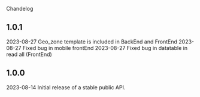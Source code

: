 Chandelog

## 1.0.1
2023-08-27 Geo_zone template is included in BackEnd and FrontEnd
2023-08-27 Fixed bug in mobile frontEnd
2023-08-27 Fixed bug in datatable in read all (FrontEnd)
## 1.0.0

2023-08-14 Initial release of a stable public API.
